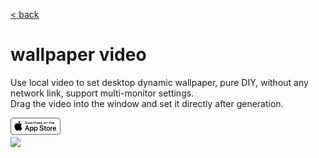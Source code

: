 [< back](../)

# wallpaper video


Use local video to set desktop dynamic wallpaper, pure DIY, without any network link, support multi-monitor settings.    
Drag the video into the window and set it directly after generation.    

<a href="macappstores://apps.apple.com/us/app/id1622837196?mt=12"  class="button fork">
<img style="display: block; vertical-align: middle;  margin-right: 8px; float: left;" src="../AppStoreBadgeUSWhite.png" width="80">
</a>

<br>

![](./screen1.png)   




